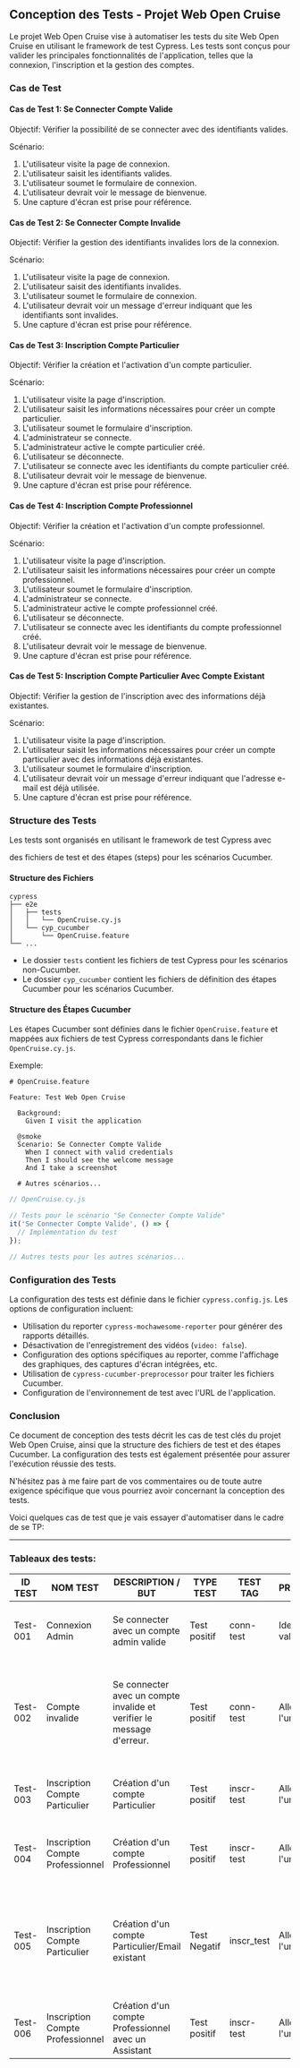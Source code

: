 ## Conception des Tests - Projet Web Open Cruise

Le projet Web Open Cruise vise à automatiser les tests du site Web Open Cruise en utilisant le framework de test Cypress. Les tests sont conçus pour valider les principales fonctionnalités de l'application, telles que la connexion, l'inscription et la gestion des comptes.

### Cas de Test

#### Cas de Test 1: Se Connecter Compte Valide

Objectif: Vérifier la possibilité de se connecter avec des identifiants valides.

Scénario:

1. L'utilisateur visite la page de connexion.
2. L'utilisateur saisit les identifiants valides.
3. L'utilisateur soumet le formulaire de connexion.
4. L'utilisateur devrait voir le message de bienvenue.
5. Une capture d'écran est prise pour référence.

#### Cas de Test 2: Se Connecter Compte Invalide

Objectif: Vérifier la gestion des identifiants invalides lors de la connexion.

Scénario:

1. L'utilisateur visite la page de connexion.
2. L'utilisateur saisit des identifiants invalides.
3. L'utilisateur soumet le formulaire de connexion.
4. L'utilisateur devrait voir un message d'erreur indiquant que les identifiants sont invalides.
5. Une capture d'écran est prise pour référence.

#### Cas de Test 3: Inscription Compte Particulier

Objectif: Vérifier la création et l'activation d'un compte particulier.

Scénario:

1. L'utilisateur visite la page d'inscription.
2. L'utilisateur saisit les informations nécessaires pour créer un compte particulier.
3. L'utilisateur soumet le formulaire d'inscription.
4. L'administrateur se connecte.
5. L'administrateur active le compte particulier créé.
6. L'utilisateur se déconnecte.
7. L'utilisateur se connecte avec les identifiants du compte particulier créé.
8. L'utilisateur devrait voir le message de bienvenue.
9. Une capture d'écran est prise pour référence.

#### Cas de Test 4: Inscription Compte Professionnel

Objectif: Vérifier la création et l'activation d'un compte professionnel.

Scénario:

1. L'utilisateur visite la page d'inscription.
2. L'utilisateur saisit les informations nécessaires pour créer un compte professionnel.
3. L'utilisateur soumet le formulaire d'inscription.
4. L'administrateur se connecte.
5. L'administrateur active le compte professionnel créé.
6. L'utilisateur se déconnecte.
7. L'utilisateur se connecte avec les identifiants du compte professionnel créé.
8. L'utilisateur devrait voir le message de bienvenue.
9. Une capture d'écran est prise pour référence.

#### Cas de Test 5: Inscription Compte Particulier Avec Compte Existant

Objectif: Vérifier la gestion de l'inscription avec des informations déjà existantes.

Scénario:

1. L'utilisateur visite la page d'inscription.
2. L'utilisateur saisit les informations nécessaires pour créer un compte particulier avec des informations déjà existantes.
3. L'utilisateur soumet le formulaire d'inscription.
4. L'utilisateur devrait voir un message d'erreur indiquant que l'adresse e-mail est déjà utilisée.
5. Une capture d'écran est prise pour référence.

### Structure des Tests

Les tests sont organisés en utilisant le framework de test Cypress avec

 des fichiers de test et des étapes (steps) pour les scénarios Cucumber.

#### Structure des Fichiers

```
cypress
├── e2e
│   ├── tests
│   │   └── OpenCruise.cy.js
│   └── cyp_cucumber
│       └── OpenCruise.feature
└── ...
```

- Le dossier `tests` contient les fichiers de test Cypress pour les scénarios non-Cucumber.
- Le dossier `cyp_cucumber` contient les fichiers de définition des étapes Cucumber pour les scénarios Cucumber.

#### Structure des Étapes Cucumber

Les étapes Cucumber sont définies dans le fichier `OpenCruise.feature` et mappées aux fichiers de test Cypress correspondants dans le fichier `OpenCruise.cy.js`.

Exemple:

```gherkin
# OpenCruise.feature

Feature: Test Web Open Cruise

  Background:
    Given I visit the application

  @smoke
  Scenario: Se Connecter Compte Valide
    When I connect with valid credentials
    Then I should see the welcome message
    And I take a screenshot

  # Autres scénarios...

```

```javascript
// OpenCruise.cy.js

// Tests pour le scénario "Se Connecter Compte Valide"
it('Se Connecter Compte Valide', () => {
  // Implémentation du test
});

// Autres tests pour les autres scénarios...
```

### Configuration des Tests

La configuration des tests est définie dans le fichier `cypress.config.js`. Les options de configuration incluent:

- Utilisation du reporter `cypress-mochawesome-reporter` pour générer des rapports détaillés.
- Désactivation de l'enregistrement des vidéos (`video: false`).
- Configuration des options spécifiques au reporter, comme l'affichage des graphiques, des captures d'écran intégrées, etc.
- Utilisation de `cypress-cucumber-preprocessor` pour traiter les fichiers Cucumber.
- Configuration de l'environnement de test avec l'URL de l'application.

### Conclusion

Ce document de conception des tests décrit les cas de test clés du projet Web Open Cruise, ainsi que la structure des fichiers de test et des étapes Cucumber. La configuration des tests est également présentée pour assurer l'exécution réussie des tests.

N'hésitez pas à me faire part de vos commentaires ou de toute autre exigence spécifique que vous pourriez avoir concernant la conception des tests.

Voici quelques cas de test que je vais essayer d'automatiser dans le cadre de se TP:

---

### Tableaux des tests:

| ID TEST  | NOM TEST                         | DESCRIPTION / BUT                                                          | TYPE TEST    | TEST TAG   | PREREQUIS          | ASSERTIONS                                                                                                     |
| -------- | -------------------------------- | -------------------------------------------------------------------------- | ------------ | ---------- | ------------------ | -------------------------------------------------------------------------------------------------------------- |
| Test-001 | Connexion Admin                  | Se connecter avec un compte admin valide                                  | Test positif | conn-test  | Identifiant valide | Page-d'acceuil avec le message:<br />"Bienvenue Admin Test"                                                   |
| Test-002 | Compte invalide                  | Se connecter avec un compte invalide et<br />verifier le message d'erreur. | Test positif | conn-test  | Aller sur l'url    | Message d'erreur en rouge<br />avec la phrase:<br />"Mot de passe ou compte invalide"""                        |
| Test-003 | Inscription Compte Particulier   | Création d'un compte Particulier                                          | Test positif | inscr-test | Aller sur l'url    | Page-d'acceuil avec le message:<br />"Bienvenue Nom Prenom"                                                   |
| Test-004 | Inscription Compte Professionnel | Création d'un compte Professionnel                                        | Test positif | inscr-test | Aller sur l'url    | Page-d'acceuil avec le message:<br />"Bienvenue Nom Prenom"                                                   |
| Test-005 | Inscription Compte Particulier   | Création d'un compte Particulier/Email existant                           | Test Negatif | inscr_test | Aller sur l'url    | Message d'erreur en rouge<br />avec la phrase:<br />"l'email est déjà utilisé. Essayez<br />un autre email" |
| Test-006 | Inscription Compte Professionnel | Création d'un compte Professionnel avec un<br />Assistant                 | Test positif | inscr-test | Aller sur l'url    |                                                                                                                |
